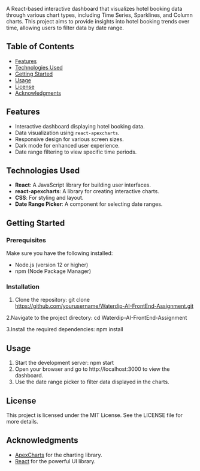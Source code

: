 

A React-based interactive dashboard that visualizes hotel booking data through various chart types, including Time Series, Sparklines, and Column charts. This project aims to provide insights into hotel booking trends over time, allowing users to filter data by date range.

## Table of Contents
- [Features](#features)
- [Technologies Used](#technologies-used)
- [Getting Started](#getting-started)
- [Usage](#usage)
- [License](#license)
- [Acknowledgments](#acknowledgments)

## Features
- Interactive dashboard displaying hotel booking data.
- Data visualization using `react-apexcharts`.
- Responsive design for various screen sizes.
- Dark mode for enhanced user experience.
- Date range filtering to view specific time periods.

## Technologies Used
- **React**: A JavaScript library for building user interfaces.
- **react-apexcharts**: A library for creating interactive charts.
- **CSS**: For styling and layout.
- **Date Range Picker**: A component for selecting date ranges.

## Getting Started

### Prerequisites
Make sure you have the following installed:
- Node.js (version 12 or higher)
- npm (Node Package Manager)

### Installation
1. Clone the repository:
   git clone https://github.com/yourusername/Waterdip-AI-FrontEnd-Assignment.git
   
2.Navigate to the project directory:
  cd Waterdip-AI-FrontEnd-Assignment

3.Install the required dependencies:
  npm install

## Usage
1. Start the development server:
    npm start
2. Open your browser and go to http://localhost:3000 to view the dashboard.
3. Use the date range picker to filter data displayed in the charts.

## License
This project is licensed under the MIT License. See the LICENSE file for more details.

## Acknowledgments
- [ApexCharts](https://apexcharts.com) for the charting library.
- [React](https://reactjs.org) for the powerful UI library.
